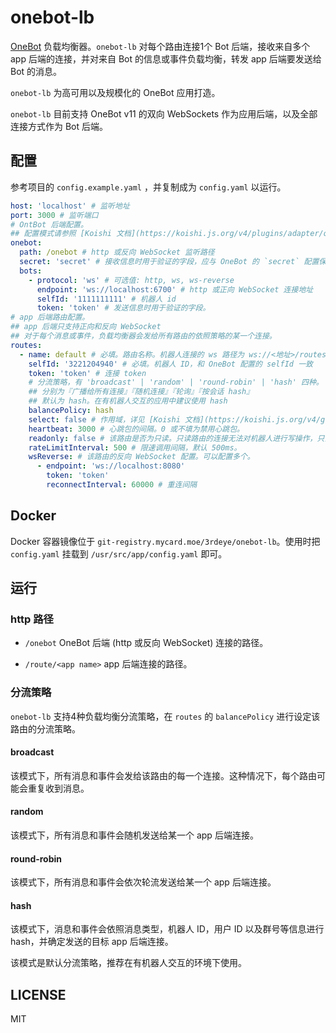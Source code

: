# onebot-lb

[OneBot](https://onebot.dev/) 负载均衡器。`onebot-lb` 对每个路由连接1个 Bot 后端，接收来自多个 app 后端的连接，并对来自 Bot 的信息或事件负载均衡，转发 app 后端要发送给 Bot 的消息。

`onebot-lb` 为高可用以及规模化的 OneBot 应用打造。

`onebot-lb` 目前支持 OneBot v11 的双向 WebSockets 作为应用后端，以及全部连接方式作为 Bot 后端。

## 配置

参考项目的 `config.example.yaml` ，并复制成为 `config.yaml` 以运行。

```yaml
host: 'localhost' # 监听地址
port: 3000 # 监听端口
# OntBot 后端配置。
## 配置模式请参照 [Koishi 文档](https://koishi.js.org/v4/plugins/adapter/onebot.html#%E6%9C%BA%E5%99%A8%E4%BA%BA%E9%80%89%E9%A1%B9)
onebot:
  path: /onebot # http 或反向 WebSocket 监听路径
  secret: 'secret' # 接收信息时用于验证的字段，应与 OneBot 的 `secret` 配置保持一致。
  bots:
    - protocol: 'ws' # 可选值: http, ws, ws-reverse
      endpoint: 'ws://localhost:6700' # http 或正向 WebSocket 连接地址
      selfId: '1111111111' # 机器人 id
      token: 'token' # 发送信息时用于验证的字段。
# app 后端路由配置。
## app 后端只支持正向和反向 WebSocket
## 对于每个消息或事件，负载均衡器会发给所有路由的依照策略的某一个连接。
routes:
  - name: default # 必填。路由名称。机器人连接的 ws 路径为 ws://<地址>/routes/<name>
    selfId: '3221204940' # 必填。机器人 ID，和 OneBot 配置的 selfId 一致
    token: 'token' # 连接 token
    # 分流策略，有 'broadcast' | 'random' | 'round-robin' | 'hash' 四种。
    ## 分别为『广播给所有连接』『随机连接』『轮询』『按会话 hash』
    ## 默认为 hash。在有机器人交互的应用中建议使用 hash
    balancePolicy: hash
    select: false # 作用域，详见 [Koishi 文档](https://koishi.js.org/v4/guide/plugin/context.html#%E5%9C%A8%E9%85%8D%E7%BD%AE%E6%96%87%E4%BB%B6%E4%B8%AD%E4%BD%BF%E7%94%A8%E9%80%89%E6%8B%A9%E5%99%A8)
    heartbeat: 3000 # 心跳包的间隔。0 或不填为禁用心跳包。
    readonly: false # 该路由是否为只读。只读路由的连接无法对机器人进行写操作，只会得到模拟响应，但是可以进行 get 操作以及接收事件。
    rateLimitInterval: 500 # 限速调用间隔，默认 500ms。
    wsReverse: # 该路由的反向 WebSocket 配置。可以配置多个。
      - endpoint: 'ws://localhost:8080'
        token: 'token'
        reconnectInterval: 60000 # 重连间隔
```

## Docker

Docker 容器镜像位于 `git-registry.mycard.moe/3rdeye/onebot-lb`。使用时把 `config.yaml` 挂载到 `/usr/src/app/config.yaml` 即可。

## 运行

### http 路径

* `/onebot` OneBot 后端 (http 或反向 WebSocket) 连接的路径。

* `/route/<app name>` app 后端连接的路径。

### 分流策略

`onebot-lb` 支持4种负载均衡分流策略，在 `routes` 的 `balancePolicy` 进行设定该路由的分流策略。

#### broadcast

该模式下，所有消息和事件会发给该路由的每一个连接。这种情况下，每个路由可能会重复收到消息。

#### random

该模式下，所有消息和事件会随机发送给某一个 app 后端连接。

#### round-robin

该模式下，所有消息和事件会依次轮流发送给某一个 app 后端连接。

#### hash

该模式下，消息和事件会依照消息类型，机器人 ID，用户 ID 以及群号等信息进行 hash，并确定发送的目标 app 后端连接。

该模式是默认分流策略，推荐在有机器人交互的环境下使用。

## LICENSE

MIT